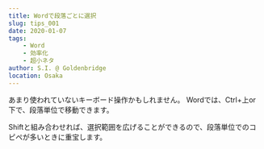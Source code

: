 ```yaml
---
title: Wordで段落ごとに選択
slug: tips_001
date: 2020-01-07
tags: 
    - Word
    - 効率化
    - 超小ネタ
author: S.I. @ Goldenbridge
location: Osaka
---
```


あまり使われていないキーボード操作かもしれません。
Wordでは、Ctrl+上or下で、段落単位で移動できます。

Shiftと組み合わせれば、選択範囲を広げることができるので、段落単位でのコピペが多いときに重宝します。

<link-to></link-to>
